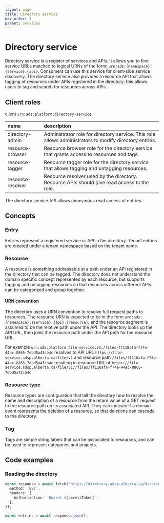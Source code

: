 ```yaml
---
layout: page
title: Directory service
nav_order: 3
parent: Services
---
```


# Directory service

Directory service is a register of services and APIs. It allows you to find service URLs matched to logical URNs of the form: `urn:ads:{namespace}:{service}:{api}`. Consumers can use this service for client-side service discovery. The directory service also provides a resource API that allows tagging of resources under APIs registered in the directory; this allows users to tag and search for resources across APIs.

## Client roles

client `urn:ads:platform:directory-service`

| name            | description                                                                                            |
| :-------------- | :----------------------------------------------------------------------------------------------------- |
| directory-admin | Administrator role for directory service. This role allows administrators to modify directory entries. |
| resource-browser| Resource browser role for the directory service that grants access to resources and tags. |
| resource-tagger | Resource tagger role for the directory service that allows tagging and untagging resources. |
| resource-resolver | Resource resolver used by the directory. Resource APIs should give read access to the role. |

The directory service API allows anonymous read access of entries.

## Concepts

### Entry
Entries represent a registered service or API in the directory. Tenant entries are created under a tenant namespace based on the tenant name.

### Resource
A resource is something addressable at a path under an API registered in the directory that can be tagged. The directory does not understand the domain specific concept represented by each resource, but supports tagging and untagging resources so that resources across different APIs can be categorized and group together.

#### URN convention
The directory uses a URN convention to resolve full request paths to resources. The resource URN is expected to be in the form `urn:ads:{namespace}:{service}:{api}:{resource}`, and the resource segment is assumed to be the relative path under the API. The directory looks up the API URL, then joins the resource path under the API path for the resource URL.

For example `urn:ads:platform:file-service:v1:/files/ff118afa-f74e-44ac-8866-7ebd5a43cb4c` resolves to API URL `https://file-service.adsp.alberta.ca/file/v1` and resource path `/files/ff118afa-f74e-44ac-8866-7ebd5a43cb4c` resulting in resource URL of `https://file-service.adsp.alberta.ca/file/v1//files/ff118afa-f74e-44ac-8866-7ebd5a43cb4c`.

### Resource type
Resource types are configuration that tell the directory how to resolve the name and description of a resource from the return value of a GET request to the resource path on its associated API. They can indicate if a domain event represents the deletion of a resource, so that deletions can cascade to the directory.

### Tag
Tags are simple string labels that can be associated to resources, and can be used to represent categories and projects.

## Code examples

### Reading the directory

```typescript
const response = await fetch('https://directory.adsp.alberta.ca/directory/v2/namespaces/platform/entries', {
  method: 'GET',
  headers: {
    Authorization: `Bearer ${accessToken}`,
  },
});

const entries = await response.json();
```

